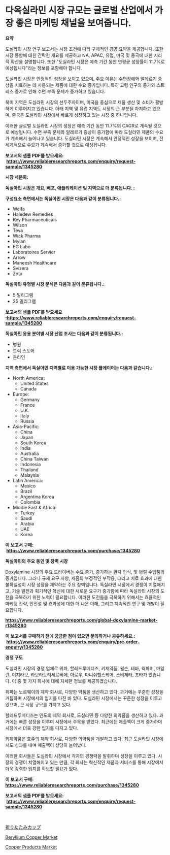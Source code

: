 <p><h1>다옥실라민 시장 규모는 글로벌 산업에서 가장 좋은 마케팅 채널을 보여줍니다.</h1></p><p><strong>요약</strong></p>
<p><p>도실라민 시장 연구 보고서는 시장 조건에 따라 구체적인 경영 요약을 제공합니다. 또한 시장 동향에 대한 간략한 개요를 제공하고 NA, APAC, 유럽, 미국 및 중국에 대한 지리적 확산을 설명합니다. 또한 "도실라민 시장은 예측 기간 동안 연평균 성장률이 11.7%로 예상됩니다"라는 정보를 포함해야 합니다.</p><p>도실라민 시장은 안정적인 성장을 보이고 있으며, 주요 이유는 수면장애와 알레르기 증상을 치료하는 데 사용되는 제품에 대한 수요 증가입니다. 특히 고령 인구의 증가와 스트레스 증가로 인해 수면 부족 문제가 증가하고 있습니다.</p><p>북미 지역은 도실라민 시장의 선두주자이며, 미국을 중심으로 제품 생산 및 소비가 활발하게 이루어지고 있습니다. 아태 지역 및 유럽 지역도 시장의 큰 부분을 차지하고 있으며, 중국은 도실라민 시장에서 빠르게 성장하고 있는 시장 중 하나입니다.</p><p>이러한 글로벌 도실라민 시장의 성장은 예측 기간 동안 11.7%의 CAGR로 계속될 것으로 예상됩니다. 수면 부족 문제와 알레르기 증상이 증가함에 따라 도실라민 제품의 수요가 계속해서 늘어나고 있습니다. 도실라민 시장은 계속해서 안정적인 성장을 보이며, 전 세계적으로 수요가 계속해서 증가할 것으로 예상됩니다.</p></p>
<p><strong>보고서의 샘플 PDF를 받으세요: &nbsp;<a href="https://www.reliableresearchreports.com/enquiry/request-sample/1345280">https://www.reliableresearchreports.com/enquiry/request-sample/1345280</a></strong></p>
<p><strong>시장 세분화:</strong></p>
<p><strong> 독실아민 시장은 개요, 배포, 애플리케이션 및 지역으로 더 분류됩니다. :</strong></p>
<p><strong>구성요소 측면에서는 독실아민 시장은 다음과 같이 분류됩니다.:</strong></p>
<p><ul><li>Weifa</li><li>Haledew Remedies</li><li>Key Pharmaceuticals</li><li>Wilson</li><li>Teva</li><li>Wick Pharma</li><li>Mylan</li><li>EG Labo</li><li>Laboratoires Servier</li><li>Arrow</li><li>Maneesh Healthcare</li><li>Svizera</li><li>Zota</li></ul></p>
<p><strong> 독실아민 유형별 시장 분석은 다음과 같이 분류됩니다.:</strong></p>
<p><ul><li>5 밀리그램</li><li>25 밀리그램</li></ul></p>
<p><strong>보고서의 샘플 PDF를 받으세요 :<a href="https://www.reliableresearchreports.com/enquiry/request-sample/1345280">https://www.reliableresearchreports.com/enquiry/request-sample/1345280</a></strong></p>
<p><strong> 독실아민 응용 분야별 시장 산업 조사는 다음과 같이 분류됩니다.:</strong></p>
<p><ul><li>병원</li><li>드럭 스토어</li><li>온라인</li></ul></p>
<p><strong>지역 측면에서 독실아민 지역별로 이용 가능한 시장 플레이어는 다음과 같습니다.:</strong></p>
<p><ul>
    <li>
        North America:
        <ul>
            <li>United States</li>
            <li>Canada</li>
        </ul>
    </li>
    <li>
        Europe:
        <ul>
            <li>Germany</li>
            <li>France</li>
            <li>U.K.</li>
            <li>Italy</li>
            <li>Russia</li>
        </ul>
    </li>
    <li>
        Asia-Pacific:
        <ul>
            <li>China</li>
            <li>Japan</li>
            <li>South Korea</li>
            <li>India</li>
            <li>Australia</li>
            <li>China Taiwan</li>
            <li>Indonesia</li>
            <li>Thailand</li>
            <li>Malaysia</li>
        </ul>
    </li>
    <li>
        Latin America:
        <ul>
            <li>Mexico</li>
            <li>Brazil</li>
            <li>Argentina Korea</li>
            <li>Colombia</li>
        </ul>
    </li>
    <li>
        Middle East & Africa:
        <ul>
            <li>Turkey</li>
            <li>Saudi</li>
            <li>Arabia</li>
            <li>UAE</li>
            <li>Korea</li>
        </ul>
    </li>
    </ul></p>
<p><strong>이 보고서 구매: &nbsp;<a href="https://www.reliableresearchreports.com/purchase/1345280">https://www.reliableresearchreports.com/purchase/1345280</a></strong></p>
<p><strong>독실아민의 주요 동인 및 장벽 시장</strong></p>
<p><p>Doxylamine 시장의 주요 드라이버는 수요 증가, 증가하는 환자 인식, 및 병렬 수입품의 증가입니다. 그러나 규제 요구 사항, 제품의 부정적인 부작용, 그리고 치료 효과에 대한 불확실성이 시장 성장을 제약하는 주요 장벽입니다. 독실라민 시장에서 경쟁이 치열해지고, 기술 발전과 획기적인 혁신에 대한 새로운 요구가 증가함에 따라 독실라민 시장의 도전을 극복하기 위한 노력이 필요합니다. 이러한 도전들을 극복하기 위해서는 효율적인 마케팅 전략, 안전성 및 효과성에 대한 더 나은 이해, 그리고 지속적인 연구 및 개발이 필요합니다.</p></p>
<p><strong><a href="https://www.reliableresearchreports.com/global-doxylamine-market-r1345280">https://www.reliableresearchreports.com/global-doxylamine-market-r1345280</a></strong></p>
<p><strong>이 보고서를 구매하기 전에 궁금한 점이 있으면 문의하거나 공유하세요.: &nbsp;<a href="https://www.reliableresearchreports.com/enquiry/pre-order-enquiry/1345280">https://www.reliableresearchreports.com/enquiry/pre-order-enquiry/1345280</a></strong></p>
<p><strong>경쟁 구도</strong></p>
<p><p>도실라민 시장의 경쟁 업체로 위파, 할레드루메디즈, 키제약품, 윌슨, 테바, 윅파머, 마일란, 이지라보, 라보라토리세르비에, 아로우, 마니쉬헬스케어, 스비제라, 조타가 있습니다. 이 중 몇 가지 회사에 대해 자세한 정보를 제공하겠습니다.</p><p>위파는 노르웨이의 제약 회사로, 다양한 약품을 생산하고 있다. 과거에는 꾸준한 성장을 거듭하며 시장에서의 입지를 다진 바 있다. 도실라민 시장에서는 꾸준한 성장을 이루고 있으며, 큰 시장 규모를 가지고 있다.</p><p>할레드루메디즈는 인도의 제약 회사로, 도실라민 등 다양한 의약품을 생산하고 있다. 과거에는 빠른 성장을 이루며 시장에서 주목을 받았다. 최근에는 매출액이 크게 증가하며 시장에서 더욱 강한 입지를 다지고 있다.</p><p>키제약품은 호주의 제약 회사로, 다양한 의약품을 개발하고 있다. 최근 도실라민 시장에서도 성과를 내며 매출액이 상당히 늘어났다.</p><p>이러한 회사들은 도실라민 시장에서 각자의 경쟁력을 발휘하며 성장을 이루고 있다. 시장의 경쟁이 치열해지고 있는 만큼, 각 회사는 혁신적인 제품과 서비스를 통해 시장에서 더욱 강력한 입지를 확보할 필요가 있다.</p></p>
<p><strong>이 보고서 구매: &nbsp; <a href="https://www.reliableresearchreports.com/purchase/1345280">https://www.reliableresearchreports.com/purchase/1345280</a></strong></p>
<p><strong>보고서의 샘플 PDF를 받으세요: &nbsp;<a href="https://www.reliableresearchreports.com/enquiry/request-sample/1345280">https://www.reliableresearchreports.com/enquiry/request-sample/1345280</a></strong><strong></strong></p>
<p>&nbsp;</p>
<p><p><a href="https://github.com/zoetazuur/Market-Research-Report-List-1/blob/main/641976821946.md">折りたたみカップ</a></p><p><a href="https://www.linkedin.com/pulse/beryllium-copper-market-size-growing-forecasted-period-from-xfcqe?trackingId=sJv%2Bac1sDIRb8cxb0Vml2A%3D%3D">Beryllium Copper Market</a></p><p><a href="https://www.linkedin.com/pulse/copper-products-market-research-report-reveals-latest-trends-rdzle?trackingId=lIpA7o4UFfMNrloc%2BerbUw%3D%3D">Copper Products Market</a></p></p>